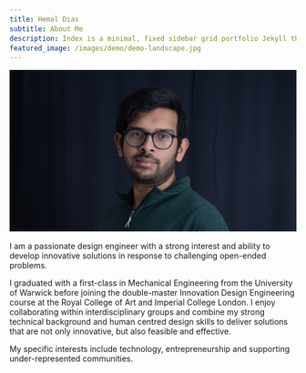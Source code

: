 ```yaml
---
title: Hemal Dias
subtitle: About Me
description: Index is a minimal, fixed sidebar grid portfolio Jekyll theme.
featured_image: /images/demo/demo-landscape.jpg
---
```


![](/images/hemal.jpg)

I am a passionate design engineer with a strong interest and ability to develop innovative solutions in response to challenging open-ended problems. 

I graduated with a first-class in Mechanical Engineering from the University of Warwick before joining the double-master Innovation Design Engineering course at the Royal College of Art and Imperial College London. I enjoy collaborating within interdisciplinary groups and combine my strong technical background and human centred design skills to deliver solutions that are not only innovative, but also feasible and effective.

My specific interests include technology, entrepreneurship and supporting under-represented communities.